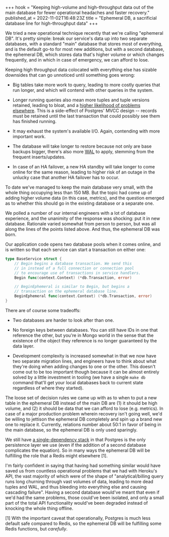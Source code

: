 +++
hook = "Keeping high-volume and high-throughput data out of the main database for fewer operational headaches and faster recovery."
published_at = 2022-11-02T16:48:23Z
title = "Ephemeral DB, a sacrificial database line for high-throughput data"
+++

We tried a new operational technique recently that we're calling "ephemeral DB". It's pretty simple: break our service's data up into two separate databases, with a standard "main" database that stores most of everything, and is the default go-to for most new additions, but with a second database, the ephemeral DB, which stores data that's higher volume or which changes frequently, and in which in case of emergency, we can afford to lose.

Keeping high throughput data colocated with everything else has sizable downsides that can go unnoticed until something goes wrong:

* Big tables take more work to query, leading to more costly queries that run longer, and which will contend with other queries in the system.

* Longer running queries also mean more tuples and tuple versions retained, leading to bloat, and a [higher likelihood of problems elsewhere](/postgres-queues). This is a side-effect of Postgres' MVCC design -- records must be retained until the last transaction that could possibly see them has finished running.

* It may exhaust the system's available I/O. Again, contending with more important work.

* The database will take longer to restore because not only are base backups bigger, there's also more [WAL](https://www.postgresql.org/docs/current/wal-intro.html) to apply, stemming from the frequent inserts/updates.

* In case of an HA failover, a new HA standby will take longer to come online for the same reason, leading to higher risk of an outage in the unlucky case that another HA failover has to occur.

To date we've managed to keep the main database very small, with the whole thing occupying less than 150 MB. But the topic had come up of adding higher volume data (in this case, metrics), and the question emerged as to whether this should go in the existing database or a separate one.

We polled a number of our internal engineers with a lot of database experience, and the unanimity of the response was shocking: put it in new database. Rationale varied somewhat from person to person, but was all along the lines of the points listed above. And thus, the ephemeral DB was born.

Our application code opens two database pools when it comes online, and is written so that each service can start a transaction on either one:

``` go
type BaseService struct {
	// Begin begins a database transaction. We send this
	// in instead of a full connection or connection pool
	// to encourage use of transactions in service handlers.
	Begin func(context.Context) (*db.Transaction, error)

	// BeginEphemeral is similar to Begin, but begins a
	// transaction on the ephemeral database line.
	BeginEphemeral func(context.Context) (*db.Transaction, error)
}
```

There are of course some tradeoffs:

* Two databases are harder to look after than one.

* No foreign keys between databases. You can still have IDs in one that reference the other, but you're in Mongo world in the sense that the existence of the object they reference is no longer guaranteed by the data layer.

* Development complexity is increased somewhat in that we now have two separate migration lines, and engineers have to think about what they're doing when adding changes to one or the other. This doesn't come out to be too important though because it can be almost entirely solved by a little investment in tooling (we have a single `make db` command that'll get your local databases back to current state regardless of where they started).

The loose set of decision rules we came up with as to when to put a new table in the ephemeral DB instead of the main DB are (1) it should be high volume, and (2) it should be data that we can afford to lose (e.g. metrics). In case of a major production problem wherein recovery isn't going well, we'd be willing to jettison the ephemeral DB completely and spin up a brand new one to replace it. Currently, relations number about 50:1 in favor of being in the main database, so the ephemeral DB is only used sparingly.

We still have [a single-dependency stack](/fragments/single-dependency-stacks) in that Postgres is the only persistence layer we use (even if the addition of a second database complicates the equation). So in many ways the ephemeral DB will be fulfilling the role that a Redis might elsewhere [1].

I'm fairly confident in saying that having had something similar would have saved us from countless operational problems that we had with Heroku's API, the vast majority of which were of the shape of "analytical/billing query runs long churning through vast volumes of data, leading to more dead tuples and WAL, and thus bleeding into everything else and causing cascading failure". Having a second database would've meant that even if we'd had the same problems, those could've been isolated, and only a small part of the total API functionality would've been degraded instead of knocking the whole thing offline.

[1] With the important caveat that operationally, Postgres is much less default safe compared to Redis, so the ephemeral DB will be fulfilling some Redis functions, but _carefully_.
